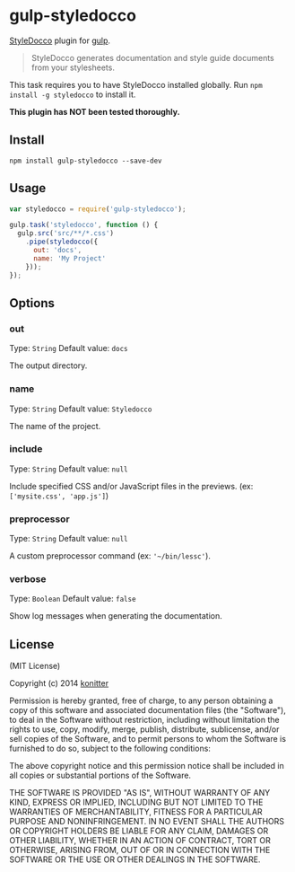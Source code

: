 # gulp-styledocco

[StyleDocco](https://github.com/jacobrask/styledocco) plugin for [gulp](https://github.com/wearefractal/gulp).

> StyleDocco generates documentation and style guide documents from your stylesheets.

This task requires you to have StyleDocco installed globally. Run `npm install -g styledocco` to install it.

**This plugin has NOT been tested thoroughly.**

## Install

```
npm install gulp-styledocco --save-dev
```

## Usage
```javascript
var styledocco = require('gulp-styledocco');

gulp.task('styledocco', function () {
  gulp.src('src/**/*.css')
    .pipe(styledocco({
      out: 'docs',
      name: 'My Project'
    }));
});
```

## Options

### out

Type: `String`
Default value: `docs`

The output directory.

### name

Type: `String`
Default value: `Styledocco`

The name of the project.

### include

Type: `String`
Default value: `null`

Include specified CSS and/or JavaScript files in the previews. (ex: `['mysite.css', 'app.js']`)

### preprocessor

Type: `String`
Default value: `null`

A custom preprocessor command (ex: `'~/bin/lessc'`).

### verbose

Type: `Boolean`
Default value: `false`

Show log messages when generating the documentation.

## License

(MIT License)

Copyright (c) 2014 [konitter](http://re-dzine.net/)

Permission is hereby granted, free of charge, to any person obtaining
a copy of this software and associated documentation files (the
"Software"), to deal in the Software without restriction, including
without limitation the rights to use, copy, modify, merge, publish,
distribute, sublicense, and/or sell copies of the Software, and to
permit persons to whom the Software is furnished to do so, subject to
the following conditions:

The above copyright notice and this permission notice shall be
included in all copies or substantial portions of the Software.

THE SOFTWARE IS PROVIDED "AS IS", WITHOUT WARRANTY OF ANY KIND,
EXPRESS OR IMPLIED, INCLUDING BUT NOT LIMITED TO THE WARRANTIES OF
MERCHANTABILITY, FITNESS FOR A PARTICULAR PURPOSE AND
NONINFRINGEMENT. IN NO EVENT SHALL THE AUTHORS OR COPYRIGHT HOLDERS BE
LIABLE FOR ANY CLAIM, DAMAGES OR OTHER LIABILITY, WHETHER IN AN ACTION
OF CONTRACT, TORT OR OTHERWISE, ARISING FROM, OUT OF OR IN CONNECTION
WITH THE SOFTWARE OR THE USE OR OTHER DEALINGS IN THE SOFTWARE.
